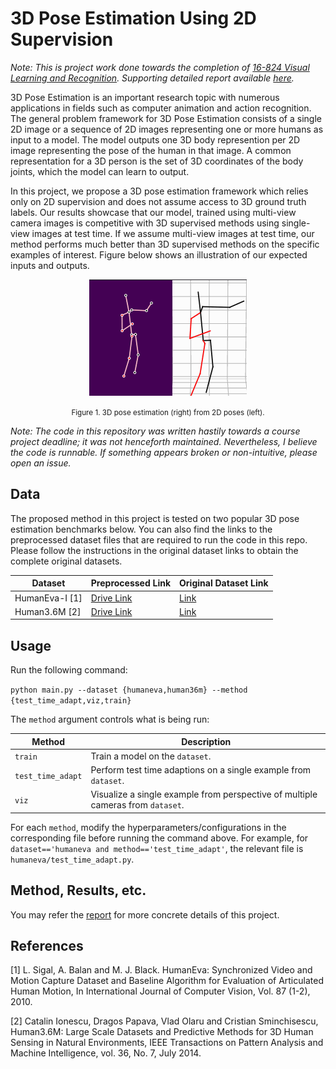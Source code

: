 # 3D Pose Estimation Using 2D Supervision

<i>Note: This is project work done towards the completion of [16-824 Visual Learning and Recognition](https://visual-learning.cs.cmu.edu/s22/index.html). Supporting detailed report available [here](https://nihaljn.github.io/3D-Pose-Estimation). </i>

3D Pose Estimation is an important research topic with numerous applications in fields such as computer animation and action recognition. The general problem framework for 3D Pose Estimation consists of a single 2D image or a sequence of 2D images representing one or more humans as input to a model. The model outputs one 3D body represention per 2D image representing the pose of the human in that image. A common representation for a 3D person is the set of 3D coordinates of the body joints, which the model can learn to output.

In this project, we propose a 3D pose estimation framework which relies only on 2D supervision and does not assume access to 3D ground truth labels. Our results showcase that our model, trained using multi-view camera images is competitive with 3D supervised methods using single-view images at test time. If we assume multi-view images at test time, our method performs much better than 3D supervised methods on the specific examples of interest. Figure below shows an illustration of our expected inputs and outputs.

<p>
<center><img src="assets/intro.png">

<small>Figure 1. 3D pose estimation (right) from 2D poses (left). </small>
</center>
</p>

<i>Note: The code in this repository was written hastily towards a course project deadline; it was not henceforth maintained. Nevertheless, I believe the code is runnable. If something appears broken or non-intuitive, please open an issue.</i>

## Data

The proposed method in this project is tested on two popular 3D pose estimation benchmarks below. You can also find the links to the preprocessed dataset files that are required to run the code in this repo. Please follow the instructions in the original dataset links to obtain the complete original datasets.

|Dataset|Preprocessed Link|Original Dataset Link|
|----|----|----|
HumanEva-I [1] | [Drive Link]() | [Link](http://humaneva.is.tue.mpg.de/datasets_human_1) |
Human3.6M [2] | [Drive Link]() | [Link](http://vision.imar.ro/human3.6m/description.php) |

## Usage

Run the following command:

`python main.py --dataset {humaneva,human36m} --method {test_time_adapt,viz,train}`

The `method` argument controls what is being run:

|Method|Description|
|----|----|
|`train`|Train a model on the `dataset`.|
|`test_time_adapt`|Perform test time adaptions on a single example from `dataset`.|
|`viz`|Visualize a single example from perspective of multiple cameras from `dataset`.|

For each `method`, modify the hyperparameters/configurations in the corresponding file before running the command above. For example, for `dataset=='humaneva and method=='test_time_adapt'`, the relevant file is `humaneva/test_time_adapt.py`.

## Method, Results, etc.

You may refer the [report](https://nihaljn.github.io/3D-Pose-Estimation) for more concrete details of this project.

## References

[1] L. Sigal, A. Balan and M. J. Black. HumanEva: Synchronized Video and Motion Capture Dataset and Baseline Algorithm for Evaluation of Articulated Human Motion, In International Journal of Computer Vision, Vol. 87 (1-2), 2010.

[2] Catalin Ionescu, Dragos Papava, Vlad Olaru and Cristian Sminchisescu, Human3.6M: Large Scale Datasets and Predictive Methods for 3D Human Sensing in Natural Environments, IEEE Transactions on Pattern Analysis and Machine Intelligence, vol. 36, No. 7, July 2014.
